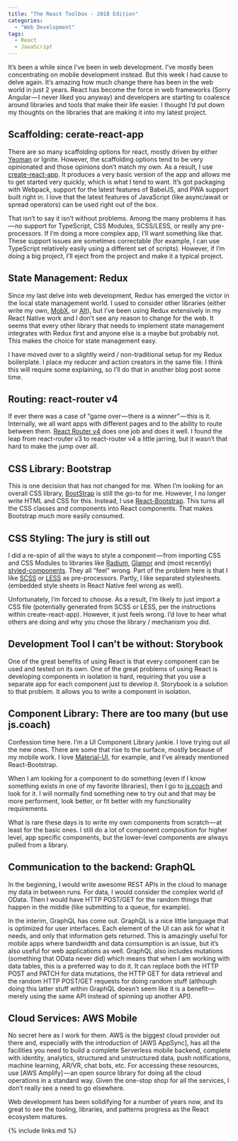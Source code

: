 ```yaml
---
title: "The React Toolbox - 2018 Edition"
categories:
  - "Web Development"
tags:
  - React
  - JavaScript
---
```


It’s been a while since I’ve been in web development. I’ve mostly been concentrating on mobile development instead. But this week I had cause to delve again. It’s amazing how much change there has been in the web world in just 2 years. React has become the force in web frameworks (Sorry Angular — I never liked you anyway) and developers are starting to coalesce around libraries and tools that make their life easier. I thought I’d put down my thoughts on the libraries that are making it into my latest project.

## Scaffolding: cerate-react-app

There are so many scaffolding options for react, mostly driven by either [Yeoman](http://yeoman.io/) or Ignite. However, the scaffolding options tend to be very opinionated and those opinions don’t match my own. As a result, I use [create-react-app](https://www.npmjs.com/package/create-react-app). It produces a very basic version of the app and allows me to get started very quickly, which is what I tend to want. It’s got packaging with Webpack, support for the latest features of BabelJS, and PWA support built right in. I love that the latest features of JavaScript (like async/await or spread operators) can be used right out of the box.

That isn’t to say it isn’t without problems. Among the many problems it has — no support for TypeScript, CSS Modules, SCSS/LESS, or really any pre-processors. If I’m doing a more complex app, I’ll want something like that. These support issues are sometimes correctable (for example, I can use TypeScript relatively easily using a different set of scripts). However, if I’m doing a big project, I’ll eject from the project and make it a typical project.

## State Management: Redux

Since my last delve into web development, Redux has emerged the victor in the local state management world. I used to consider other libraries (either write my own, [MobX](https://mobx.js.org/), or [Alt](http://alt.js.org/)), but I’ve been using Redux extensively in my React Native work and I don’t see any reason to change for the web. It seems that every other library that needs to implement state management integrates with Redux first and anyone else is a maybe but probably not. This makes the choice for state management easy.

I have moved over to a slightly weird / non-traditional setup for my Redux boilerplate. I place my reducer and action creators in the same file. I think this will require some explaining, so I’ll do that in another blog post some time.

## Routing: react-router v4

If ever there was a case of “game over — there is a winner” — this is it. Internally, we all want apps with different pages and to the ability to route between them. [React Router v4](https://reacttraining.com/react-router/) does one job and does it well. I found the leap from react-router v3 to react-router v4 a little jarring, but it wasn’t that hard to make the jump over all.

## CSS Library: Bootstrap

This is one decision that has not changed for me. When I’m looking for an overall CSS library, [BootStrap](https://getbootstrap.com/) is still the go-to for me. However, I no longer write HTML and CSS for this. Instead, I use [React-Bootstrap](https://react-bootstrap.github.io/). This turns all the CSS classes and components into React components. That makes Bootstrap much more easily consumed.

## CSS Styling: The jury is still out

I did a re-spin of all the ways to style a component — from importing CSS and CSS Modules to libraries like [Radium](http://formidable.com/open-source/radium/), [Glamor](https://github.com/threepointone/glamor) and (most recently) [styled-components](https://www.styled-components.com/). They all “feel” wrong. Part of the problem here is that I like [SCSS](http://sass-lang.com/) or [LESS](http://lesscss.org/) as pre-processors. Partly, I like separated stylesheets. (embedded style sheets in React Native feel wrong as well).

Unfortunately, I’m forced to choose. As a result, I’m likely to just import a CSS file (potentially generated from SCSS or LESS, per the instructions within create-react-app). However, it just feels wrong. I’d love to hear what others are doing and why you chose the library / mechanism you did.

## Development Tool I can't be without: Storybook

One of the great benefits of using React is that every component can be used and tested on its own. One of the great problems of using React is developing components in isolation is hard, requiring that you use a separate app for each component just to develop it. Storybook is a solution to that problem. It allows you to write a component in isolation.

## Component Library: There are too many (but use js.coach)

Confession time here. I’m a UI Component Library junkie. I love trying out all the new ones. There are some that rise to the surface, mostly because of my mobile work. I love [Material-UI](http://www.material-ui.com/), for example, and I’ve already mentioned React-Bootstrap.

When I am looking for a component to do something (even if I know something exists in one of my favorite libraries), then I go to [js.coach](https://js.coach/) and look for it. I will normally find something new to try out and that may be more performent, look better, or fit better with my functionality requirements.

What is rare these days is to write my own components from scratch — at least for the basic ones. I still do a lot of component composition for higher level, app specific components, but the lower-level components are always pulled from a library.

## Communication to the backend: GraphQL

In the beginning, I would write awesome REST APIs in the cloud to manage my data in between runs. For data, I would consider the complex world of OData. Then I would have HTTP POST/GET for the random things that happen in the middle (like submitting to a queue, for example).

In the interim, GraphQL has come out. GraphQL is a nice little language that is optimized for user interfaces. Each element of the UI can ask for what it needs, and only that information gets returned. This is amazingly useful for mobile apps where bandwidth and data consumption is an issue, but it’s also useful for web applications as well. GraphQL also includes mutations (something that OData never did) which means that when I am working with data tables, this is a preferred way to do it. It can replace both the HTTP POST and PATCH for data mutations, the HTTP GET for data retrieval and the random HTTP POST/GET requests for doing random stuff (although doing this latter stuff within GraphQL doesn’t seem like it is a benefit — merely using the same API instead of spinning up another API).

## Cloud Services: AWS Mobile

No secret here as I work for them. AWS is the biggest cloud provider out there and, especially with the introduction of [AWS AppSync], has all the facilities you need to build a complete Serverless mobile backend, complete with identity, analytics, structured and unstructured data, push notifications, machine learning, AR/VR, chat bots, etc. For accessing these resources, use [AWS Amplify] — an open source library for doing all the cloud operations in a standard way. Given the one-stop shop for all the services, I don’t really see a need to go elsewhere.

Web development has been solidifying for a number of years now, and its great to see the tooling, libraries, and patterns progress as the React ecosystem matures.

{% include links.md %}
